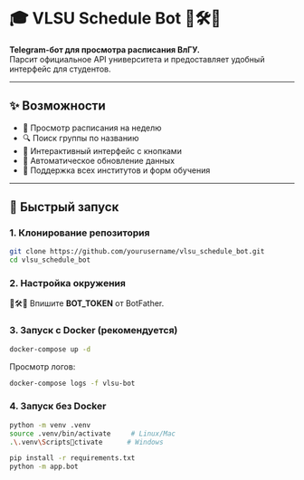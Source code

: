 # 🎓 VLSU Schedule Bot 🚧🛠️🔧

**Telegram-бот для просмотра расписания ВлГУ.**  
Парсит официальное API университета и предоставляет удобный интерфейс для студентов.

---

## ✨ Возможности

- 📅 Просмотр расписания на неделю  
- 🔍 Поиск группы по названию  
- 📱 Интерактивный интерфейс с кнопками  
- 🔄 Автоматическое обновление данных  
- 🏫 Поддержка всех институтов и форм обучения  

---

## 🚀 Быстрый запуск

### 1. Клонирование репозитория
```bash
git clone https://github.com/yourusername/vlsu_schedule_bot.git
cd vlsu_schedule_bot
```

### 2. Настройка окружения
🚧🛠️🔧
Впишите **BOT_TOKEN** от BotFather.

### 3. Запуск с Docker (рекомендуется)
```bash
docker-compose up -d
```

Просмотр логов:
```bash
docker-compose logs -f vlsu-bot
```

### 4. Запуск без Docker
```bash
python -m venv .venv
source .venv/bin/activate     # Linux/Mac
.\.venv\Scriptsctivate      # Windows

pip install -r requirements.txt
python -m app.bot
```


